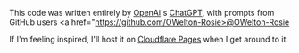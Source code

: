 This code was written entirely by <a href="https://openai.com">OpenAi</a>'s <a href="https://chatgpt.com/">ChatGPT</a>, with prompts from GitHub users <a href="https://github.com/OWelton-Rosie>@OWelton-Rosie</a>
<br>
<p>If I'm feeling inspired, I'll host it on <a href="https://pages.cloudflare.com/">Cloudflare Pages</a> when I get around to it.</p>
